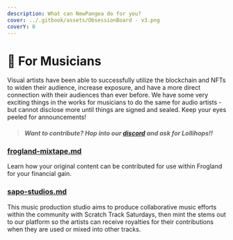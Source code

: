 ```yaml
---
description: What can NewPangea do for you?
cover: ../.gitbook/assets/ObsessionBoard - v3.png
coverY: 0
---
```


# 🎸 For Musicians

Visual artists have been able to successfully utilize the blockchain and NFTs to widen their audience, increase exposure, and have a more direct connection with their audiences than ever before. We have some very exciting things in the works for musicians to do the same for audio artists - but cannot disclose more until things are signed and sealed. Keep your eyes peeled for announcements!

> #### _Want to contribute? Hop into our_ [_discord_](https://discord.gg/frogland) _and ask for Lollihops!!_

### [frogland-mixtape.md](../community-projects/frogland-mixtape.md "mention")

Learn how your original content can be contributed for use within Frogland for your financial gain.&#x20;

### [sapo-studios.md](../community-projects/sapo-studios.md "mention")

This music production studio aims to produce collaborative music efforts within the community with Scratch Track Saturdays, then mint the stems out to our platform so the artists can receive royalties for their contributions when they are used or mixed into other tracks.
